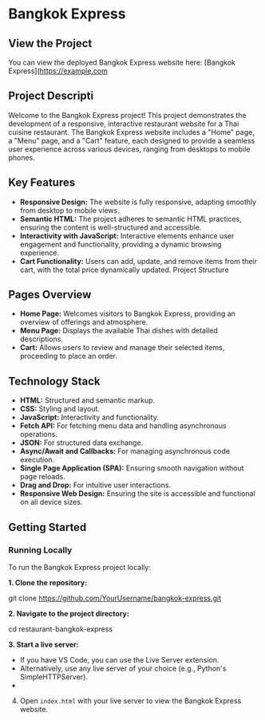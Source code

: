 # Bangkok Express

## View the Project

You can view the deployed Bangkok Express website here: [Bangkok Express](https://example.com

## Project Descripti

Welcome to the Bangkok Express project! This project demonstrates the development of a responsive, interactive restaurant website for a Thai cuisine restaurant. The Bangkok Express website includes a "Home" page, a "Menu" page, and a "Cart" feature, each designed to provide a seamless user experience across various devices, ranging from desktops to mobile phones.

## Key Features

- **Responsive Design:** The website is fully responsive, adapting smoothly from desktop to mobile views.
- **Semantic HTML:** The project adheres to semantic HTML practices, ensuring the content is well-structured and accessible.
- **Interactivity with JavaScript:** Interactive elements enhance user engagement and functionality, providing a dynamic browsing experience.
- **Cart Functionality:** Users can add, update, and remove items from their cart, with the total price dynamically updated.
Project Structure

## Pages Overview

- **Home Page:** Welcomes visitors to Bangkok Express, providing an overview of offerings and atmosphere.
- **Menu Page:** Displays the available Thai dishes with detailed descriptions.
- **Cart:** Allows users to review and manage their selected items, proceeding to place an order.

## Technology Stack

- **HTML:** Structured and semantic markup.
- **CSS:** Styling and layout.
- **JavaScript:** Interactivity and functionality.
- **Fetch API:** For fetching menu data and handling asynchronous operations.
- **JSON:** For structured data exchange.
- **Async/Await and Callbacks:** For managing asynchronous code execution.
- **Single Page Application (SPA):** Ensuring smooth navigation without page reloads.
- **Drag and Drop:** For intuitive user interactions.
- **Responsive Web Design:** Ensuring the site is accessible and functional on all device sizes.

## Getting Started

### Running Locally

To run the Bangkok Express project locally:

**1. Clone the repository:**

git clone https://github.com/YourUsername/bangkok-express.git

**2. Navigate to the project directory:**

cd restaurant-bangkok-express

**3. Start a live server:**

- If you have VS Code, you can use the Live Server extension.
- Alternatively, use any live server of your choice (e.g., Python's SimpleHTTPServer).
- 
4. Open `index.html` with your live server to view the Bangkok Express website.
